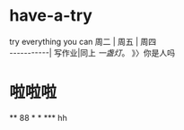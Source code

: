 # have-a-try
try everything you can
周二 | 周五 | 周四   
-----------|
写作业|同上 *一盏灯*。   》〉你是人吗
# 啦啦啦



** 88 * *
*** hh
